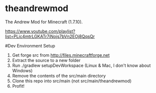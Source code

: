 theandrewmod
============

The Andrew Mod for Minecraft (1.7.10).

https://www.youtube.com/playlist?list=PLic4mtrLGKATr7iNojs7bVn2EOj8QqsQr

#Dev Environment Setup
1. Get forge src from http://files.minecraftforge.net
2. Extract the source to a new folder
3. Run ./gradlew setupDevWorkspace (Linux & Mac, I don't know about Windows)
4. Remove the contents of the src/main directory
5. Clone this repo into src/main (not src/main/theandrewmod)
6. Profit!
